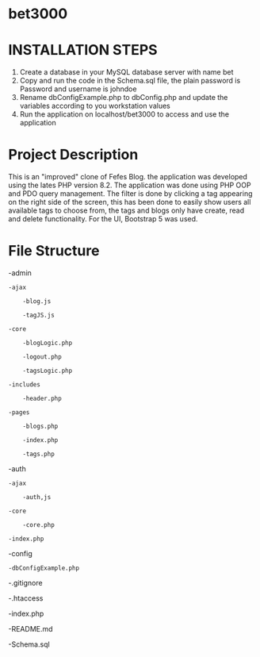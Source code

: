# bet3000

# INSTALLATION STEPS

1. Create a database in your MySQL database server with name bet
2. Copy and run the code in the Schema.sql file, the plain password is Password and username is johndoe
3. Rename dbConfigExample.php to dbConfig.php and update the variables according to you workstation values
4. Run the application on localhost/bet3000 to access and use the application

# Project Description

This is an "improved" clone of Fefes Blog. the application was developed using the lates PHP version 8.2. The application was done using PHP OOP and PDO query management.
The filter is done by clicking a tag appearing on the right side of the screen, this has been done to easily show users all available tags to choose from, the tags and blogs only have create, read and delete functionality. For the UI, Bootstrap 5 was used.

# File Structure

-admin

    -ajax

        -blog.js

        -tagJS.js

    -core

        -blogLogic.php

        -logout.php

        -tagsLogic.php

    -includes

        -header.php

    -pages

        -blogs.php

        -index.php

        -tags.php

-auth

    -ajax

        -auth,js

    -core

        -core.php

    -index.php

-config

    -dbConfigExample.php

-.gitignore

-.htaccess

-index.php

-README.md

-Schema.sql